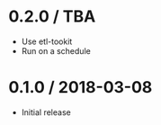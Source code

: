 0.2.0 / TBA
==================
- Use etl-tookit
- Run on a schedule

0.1.0 / 2018-03-08
==================
- Initial release
